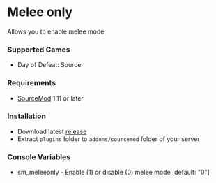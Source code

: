 # Melee only

Allows you to enable melee mode

### Supported Games

* Day of Defeat: Source

### Requirements

* [SourceMod](https://www.sourcemod.net) 1.11 or later

### Installation

* Download latest [release](https://github.com/dronelektron/melee-only/releases)
* Extract `plugins` folder to `addons/sourcemod` folder of your server

### Console Variables

* sm_meleeonly - Enable (1) or disable (0) melee mode [default: "0"]
